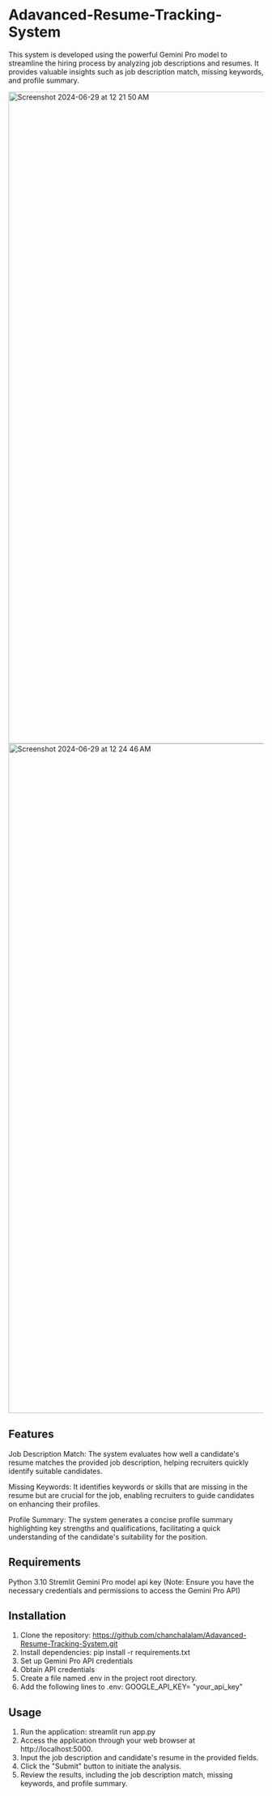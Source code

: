 # Adavanced-Resume-Tracking-System

This system is developed using the powerful Gemini Pro model to streamline the hiring process by analyzing job descriptions and resumes. It provides valuable insights such as job description match, missing keywords, and profile summary.

<img width="1288" alt="Screenshot 2024-06-29 at 12 21 50 AM" src="https://github.com/chanchalalam/Adavanced-Resume-Tracking-System/assets/106960500/cc7f8b1e-7b0d-465b-8874-b52435167889">

<img width="1323" alt="Screenshot 2024-06-29 at 12 24 46 AM" src="https://github.com/chanchalalam/Adavanced-Resume-Tracking-System/assets/106960500/eed57166-ef9c-4a0d-97d6-65072d66eae9">

## Features

Job Description Match: The system evaluates how well a candidate's resume matches the provided job description, helping recruiters quickly identify suitable candidates.

Missing Keywords: It identifies keywords or skills that are missing in the resume but are crucial for the job, enabling recruiters to guide candidates on enhancing their profiles.

Profile Summary: The system generates a concise profile summary highlighting key strengths and qualifications, facilitating a quick understanding of the candidate's suitability for the position.

## Requirements

Python 3.10
Stremlit
Gemini Pro model api key (Note: Ensure you have the necessary credentials and permissions to access the Gemini Pro API)

## Installation

1. Clone the repository: https://github.com/chanchalalam/Adavanced-Resume-Tracking-System.git
2. Install dependencies: pip install -r requirements.txt
3. Set up Gemini Pro API credentials
4. Obtain API credentials
5. Create a file named .env in the project root directory.
6. Add the following lines to .env: GOOGLE_API_KEY= "your_api_key"

   
## Usage

1. Run the application: streamlit run app.py
2. Access the application through your web browser at http://localhost:5000.
3. Input the job description and candidate's resume in the provided fields.
4. Click the "Submit" button to initiate the analysis.
5. Review the results, including the job description match, missing keywords, and profile summary.

